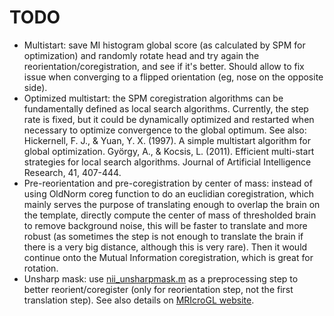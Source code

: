 TODO
====

* Multistart: save MI histogram global score (as calculated by SPM for optimization) and randomly rotate head and try again the reorientation/coregistration, and see if it's better. Should allow to fix issue when converging to a flipped orientation (eg, nose on the opposite side).
* Optimized multistart: the SPM coregistration algorithms can be fundamentally defined as local search algorithms. Currently, the step rate is fixed, but it could be dynamically optimized and restarted when necessary to optimize convergence to the global optimum.
See also:
Hickernell, F. J., & Yuan, Y. X. (1997). A simple multistart algorithm for global optimization.
György, A., & Kocsis, L. (2011). Efficient multi-start strategies for local search algorithms. Journal of Artificial Intelligence Research, 41, 407-444.
* Pre-reorientation and pre-coregistration by center of mass: instead of using OldNorm coreg function to do an euclidian coregistration, which mainly serves the purpose of translating enough to overlap the brain on the template, directly compute the center of mass of thresholded brain to remove background noise, this will be faster to translate and more robust (as sometimes the step is not enough to translate the brain if there is a very big distance, although this is very rare). Then it would continue onto the Mutual Information coregistration, which is great for rotation.
* Unsharp mask: use [nii_unsharpmask.m](https://github.com/rordenlab/spmScripts/blob/master/nii_unsharpmask.m) as a preprocessing step to better reorient/coregister (only for reorientation step, not the first translation step). See also details on [MRIcroGL website](https://www.mccauslandcenter.sc.edu/mricrogl/beta-features).
